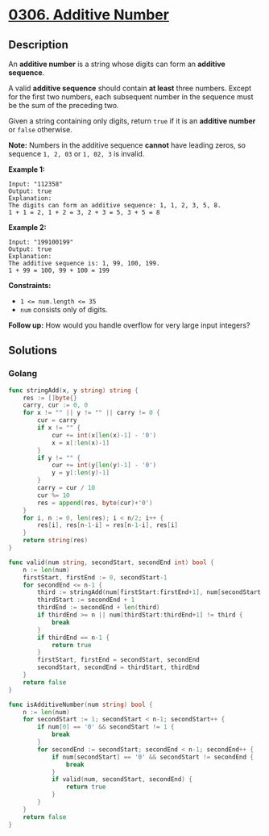 # [0306. Additive Number](https://leetcode-cn.com/problems/additive-number/)



## Description


An **additive number** is a string whose digits can form an **additive sequence**.

A valid **additive sequence** should contain **at least** three numbers. Except for the first two numbers, each subsequent number in the sequence must be the sum of the preceding two.

Given a string containing only digits, return `true` if it is an **additive number** or `false` otherwise.

**Note:** Numbers in the additive sequence **cannot** have leading zeros, so sequence `1, 2, 03` or `1, 02, 3` is invalid.

 

**Example 1:**

```
Input: "112358"
Output: true
Explanation: 
The digits can form an additive sequence: 1, 1, 2, 3, 5, 8. 
1 + 1 = 2, 1 + 2 = 3, 2 + 3 = 5, 3 + 5 = 8
```

**Example 2:**

```
Input: "199100199"
Output: true
Explanation: 
The additive sequence is: 1, 99, 100, 199. 
1 + 99 = 100, 99 + 100 = 199
```

 

**Constraints:**

- `1 <= num.length <= 35`
- `num` consists only of digits.

 

**Follow up:** How would you handle overflow for very large input integers?



## Solutions

### Golang

```go
func stringAdd(x, y string) string {
    res := []byte{}
    carry, cur := 0, 0
    for x != "" || y != "" || carry != 0 {
        cur = carry
        if x != "" {
            cur += int(x[len(x)-1] - '0')
            x = x[:len(x)-1]
        }
        if y != "" {
            cur += int(y[len(y)-1] - '0')
            y = y[:len(y)-1]
        }
        carry = cur / 10
        cur %= 10
        res = append(res, byte(cur)+'0')
    }
    for i, n := 0, len(res); i < n/2; i++ {
        res[i], res[n-1-i] = res[n-1-i], res[i]
    }
    return string(res)
}

func valid(num string, secondStart, secondEnd int) bool {
    n := len(num)
    firstStart, firstEnd := 0, secondStart-1
    for secondEnd <= n-1 {
        third := stringAdd(num[firstStart:firstEnd+1], num[secondStart:secondEnd+1])
        thirdStart := secondEnd + 1
        thirdEnd := secondEnd + len(third)
        if thirdEnd >= n || num[thirdStart:thirdEnd+1] != third {
            break
        }
        if thirdEnd == n-1 {
            return true
        }
        firstStart, firstEnd = secondStart, secondEnd
        secondStart, secondEnd = thirdStart, thirdEnd
    }
    return false
}

func isAdditiveNumber(num string) bool {
    n := len(num)
    for secondStart := 1; secondStart < n-1; secondStart++ {
        if num[0] == '0' && secondStart != 1 {
            break
        }
        for secondEnd := secondStart; secondEnd < n-1; secondEnd++ {
            if num[secondStart] == '0' && secondStart != secondEnd {
                break
            }
            if valid(num, secondStart, secondEnd) {
                return true
            }
        }
    }
    return false
}
```

